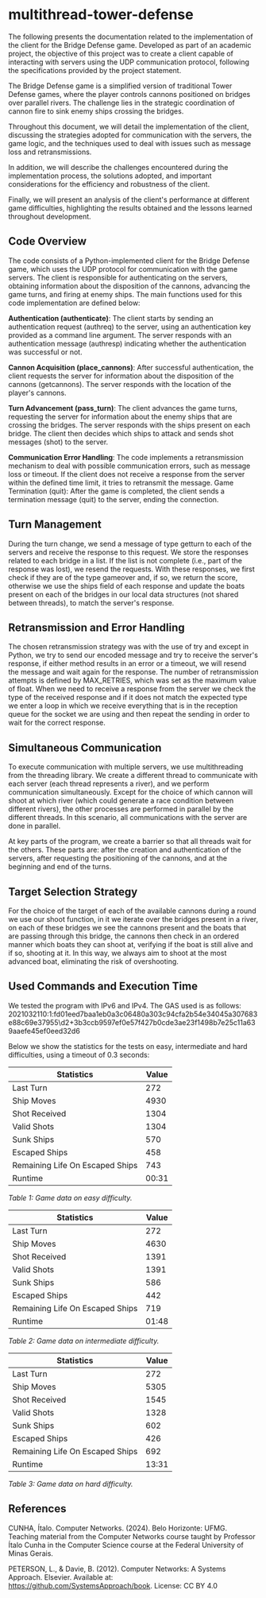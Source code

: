 # multithread-tower-defense

The following presents the documentation related to the implementation of the client for the Bridge Defense game. Developed as part of an academic project, the objective of this project was to create a client capable of interacting with servers using the UDP communication protocol, following the specifications provided by the project statement.

The Bridge Defense game is a simplified version of traditional Tower Defense games, where the player controls cannons positioned on bridges over parallel rivers. The challenge lies in the strategic coordination of cannon fire to sink enemy ships crossing the bridges.

Throughout this document, we will detail the implementation of the client, discussing the strategies adopted for communication with the servers, the game logic, and the techniques used to deal with issues such as message loss and retransmissions.

In addition, we will describe the challenges encountered during the implementation process, the solutions adopted, and important considerations for the efficiency and robustness of the client.

Finally, we will present an analysis of the client's performance at different game difficulties, highlighting the results obtained and the lessons learned throughout development.

## Code Overview

The code consists of a Python-implemented client for the Bridge Defense game, which uses the UDP protocol for communication with the game servers. The client is responsible for authenticating on the servers, obtaining information about the disposition of the cannons, advancing the game turns, and firing at enemy ships. The main functions used for this code implementation are defined below:

**Authentication (authenticate)**: The client starts by sending an authentication request (authreq) to the server, using an authentication key provided as a command line argument. The server responds with an authentication message (authresp) indicating whether the authentication was successful or not.

**Cannon Acquisition (place_cannons)**: After successful authentication, the client requests the server for information about the disposition of the cannons (getcannons). The server responds with the location of the player's cannons.

**Turn Advancement (pass_turn)**: The client advances the game turns, requesting the server for information about the enemy ships that are crossing the bridges. The server responds with the ships present on each bridge. The client then decides which ships to attack and sends shot messages (shot) to the server.

**Communication Error Handling**: The code implements a retransmission mechanism to deal with possible communication errors, such as message loss or timeout. If the client does not receive a response from the server within the defined time limit, it tries to retransmit the message.
Game Termination (quit): After the game is completed, the client sends a termination message (quit) to the server, ending the connection.

## Turn Management

During the turn change, we send a message of type getturn to each of the servers and receive the response to this request. We store the responses related to each bridge in a list. If the list is not complete (i.e., part of the response was lost), we resend the requests. With these responses, we first check if they are of the type gameover and, if so, we return the score, otherwise we use the ships field of each response and update the boats present on each of the bridges in our local data structures (not shared between threads), to match the server's response.

## Retransmission and Error Handling

The chosen retransmission strategy was with the use of try and except in Python, we try to send our encoded message and try to receive the server's response, if either method results in an error or a timeout, we will resend the message and wait again for the response. The number of retransmission attempts is defined by MAX_RETRIES, which was set as the maximum value of float.
When we need to receive a response from the server we check the type of the received response and if it does not match the expected type we enter a loop in which we receive everything that is in the reception queue for the socket we are using and then repeat the sending in order to wait for the correct response.

## Simultaneous Communication

To execute communication with multiple servers, we use multithreading from the threading library. We create a different thread to communicate with each server (each thread represents a river), and we perform communication simultaneously. Except for the choice of which cannon will shoot at which river (which could generate a race condition between different rivers), the other processes are performed in parallel by the different threads. In this scenario, all communications with the server are done in parallel.

At key parts of the program, we create a barrier so that all threads wait for the others. These parts are: after the creation and authentication of the servers, after requesting the positioning of the cannons, and at the beginning and end of the turns.

## Target Selection Strategy
For the choice of the target of each of the available cannons during a round we use our shoot function, in it we iterate over the bridges present in a river, on each of these bridges we see the cannons present and the boats that are passing through this bridge, the cannons then check in an ordered manner which boats they can shoot at, verifying if the boat is still alive and if so, shooting at it. In this way, we always aim to shoot at the most advanced boat, eliminating the risk of overshooting.

## Used Commands and Execution Time

We tested the program with IPv6 and IPv4. The GAS used is as follows: 2021032110:1:fd01eed7baa1eb0a3c06480a303c94cfa2b54e34045a307683e88c69e37955\\d2+3b3ccb9597ef0e57f427b0cde3ae23f1498b7e25c11a639aaefe45ef0eed32d6

Below we show the statistics for the tests on easy, intermediate and hard difficulties, using a timeout of 0.3 seconds:

| **Statistics** | **Value** |
|---|---|
| Last Turn | 272 |
| Ship Moves | 4930 |
| Shot Received | 1304 |
| Valid Shots | 1304 |
| Sunk Ships | 570 |
| Escaped Ships | 458 |
| Remaining Life On Escaped Ships | 743 |
| Runtime | 00:31 |

*Table 1: Game data on easy difficulty.*

| **Statistics** | **Value** |
|---|---|
| Last Turn | 272 |
| Ship Moves | 4630 |
| Shot Received | 1391 |
| Valid Shots | 1391 |
| Sunk Ships | 586 |
| Escaped Ships | 442 |
| Remaining Life On Escaped Ships | 719 |
| Runtime | 01:48 |

*Table 2: Game data on intermediate difficulty.*

| **Statistics** | **Value** |
|---|---|
| Last Turn | 272 |
| Ship Moves | 5305 |
| Shot Received | 1545 |
| Valid Shots | 1328 |
| Sunk Ships | 602 |
| Escaped Ships | 426 |
| Remaining Life On Escaped Ships | 692 |
| Runtime | 13:31 |

*Table 3: Game data on hard difficulty.*

## References

CUNHA, Ítalo. Computer Networks. (2024). Belo Horizonte: UFMG. Teaching material from the Computer Networks course taught by Professor Ítalo Cunha in the Computer Science course at the Federal University of Minas Gerais.

PETERSON, L., & Davie, B. (2012). Computer Networks: A Systems Approach. Elsevier. Available at: https://github.com/SystemsApproach/book. License: CC BY 4.0
